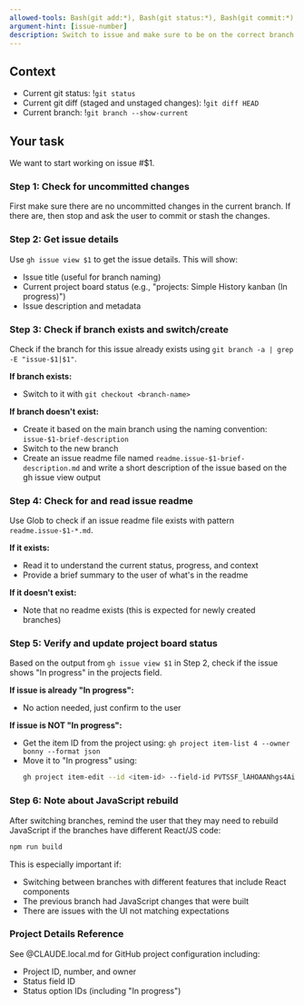 ```yaml
---
allowed-tools: Bash(git add:*), Bash(git status:*), Bash(git commit:*)
argument-hint: [issue-number]
description: Switch to issue and make sure to be on the correct branch.
---
```


## Context

-   Current git status: !`git status`
-   Current git diff (staged and unstaged changes): !`git diff HEAD`
-   Current branch: !`git branch --show-current`

## Your task

We want to start working on issue #$1.

### Step 1: Check for uncommitted changes

First make sure there are no uncommitted changes in the current branch. If there are, then stop and ask the user to commit or stash the changes.

### Step 2: Get issue details

Use `gh issue view $1` to get the issue details. This will show:
- Issue title (useful for branch naming)
- Current project board status (e.g., "projects: Simple History kanban (In progress)")
- Issue description and metadata

### Step 3: Check if branch exists and switch/create

Check if the branch for this issue already exists using `git branch -a | grep -E "issue-$1|$1"`.

**If branch exists:**
- Switch to it with `git checkout <branch-name>`

**If branch doesn't exist:**
- Create it based on the main branch using the naming convention: `issue-$1-brief-description`
- Switch to the new branch
- Create an issue readme file named `readme.issue-$1-brief-description.md` and write a short description of the issue based on the gh issue view output

### Step 4: Check for and read issue readme

Use Glob to check if an issue readme file exists with pattern `readme.issue-$1-*.md`.

**If it exists:**
- Read it to understand the current status, progress, and context
- Provide a brief summary to the user of what's in the readme

**If it doesn't exist:**
- Note that no readme exists (this is expected for newly created branches)

### Step 5: Verify and update project board status

Based on the output from `gh issue view $1` in Step 2, check if the issue shows "In progress" in the projects field.

**If issue is already "In progress":**
- No action needed, just confirm to the user

**If issue is NOT "In progress":**
- Get the item ID from the project using: `gh project item-list 4 --owner bonny --format json`
- Move it to "In progress" using:
  ```bash
  gh project item-edit --id <item-id> --field-id PVTSSF_lAHOAANhgs4AidMqzga-LME --project-id PVT_kwHOAANhgs4AidMq --single-select-option-id 36813ba3
  ```

### Step 6: Note about JavaScript rebuild

After switching branches, remind the user that they may need to rebuild JavaScript if the branches have different React/JS code:

```bash
npm run build
```

This is especially important if:
- Switching between branches with different features that include React components
- The previous branch had JavaScript changes that were built
- There are issues with the UI not matching expectations

### Project Details Reference

See @CLAUDE.local.md for GitHub project configuration including:
- Project ID, number, and owner
- Status field ID
- Status option IDs (including "In progress")
